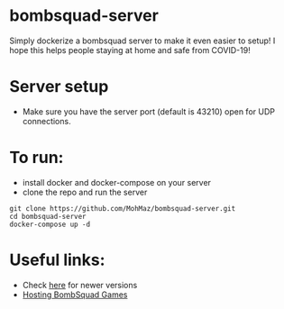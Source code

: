 # bombsquad-server
Simply dockerize a bombsquad server to make it even easier to setup! I hope this helps people staying at home and safe from COVID-19!

# Server setup
- Make sure you have the server port (default is 43210) open for UDP connections.

# To run:
- install docker and docker-compose on your server
- clone the repo and run the server
```
git clone https://github.com/MohMaz/bombsquad-server.git
cd bombsquad-server
docker-compose up -d
```

# Useful links:
- Check [here](https://files.ballistica.net/bombsquad/builds/) for newer versions
- [Hosting BombSquad Games](https://www.froemling.net/docs/hosting-bombsquad-games)
